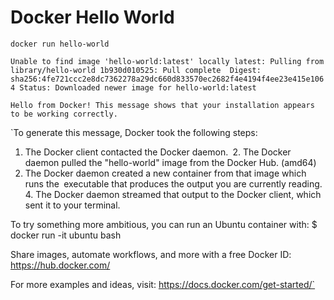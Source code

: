 # Docker Hello World
`docker run hello-world`

`Unable to find image 'hello-world:latest' locally
latest: Pulling from library/hello-world
1b930d010525: Pull complete 
Digest: sha256:4fe721ccc2e8dc7362278a29dc660d833570ec2682f4e4194f4ee23e415e1064
Status: Downloaded newer image for hello-world:latest`

`Hello from Docker!
This message shows that your installation appears to be working correctly.`

`To generate this message, Docker took the following steps:
 1. The Docker client contacted the Docker daemon.`
 `2. The Docker daemon pulled the "hello-world" image from the Docker Hub.
    (amd64)
 3. The Docker daemon created a new container from that image which runs the`
    `executable that produces the output you are currently reading.`
 `4. The Docker daemon streamed that output to the Docker client, which sent it
    to your terminal.

To try something more ambitious, you can run an Ubuntu container with:
 $ docker run -it ubuntu bash

Share images, automate workflows, and more with a free Docker ID:
 https://hub.docker.com/

For more examples and ideas, visit:
 https://docs.docker.com/get-started/`
